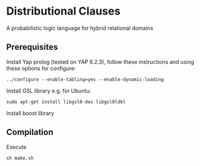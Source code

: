 # Distributional Clauses
A probabilistic logic language for hybrid relational domains

## Prerequisites
Install Yap prolog (tested on YAP 6.2.3), follow these instructions and using these options for configure:
```
../configure --enable-tabling=yes --enable-dynamic-loading
```

Install GSL library e.g. for Ubuntu:
```
sudo apt-get install libgsl0-dev libgsl0ldbl
```
Install boost library

## Compilation
Execute
```
sh make.sh
```